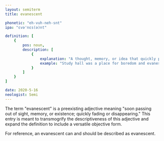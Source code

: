 ```yaml
---
layout: semiterm
title: evanescent

phonetic: "eh-vuh-neh-snt"
ipa: "ɛvə'nɛs(ə)nt"

definition: [
	{
		pos: noun,
		description: [
			{
				explanation: "A thought, memory, or idea that quickly passes from the mind soon after materializing; a thought too short-lived to be remembered or expanded upon later.",
				example: "Study hall was a place for boredom and evanescents."
			}
		]
	}
]

date: 2020-5-16
neologist: Semi
---
```


The term "evanescent" is a preexisting adjective meaning "soon passing out of sight, memory, or existence; quickly fading or disappearing." This entry is meant to transmogrify the descriptiveness of this adjective and expand the definition to include a versatile objective form.

For reference, an evanescent can and should be described as evanescent.
